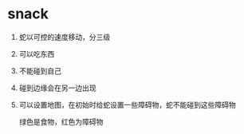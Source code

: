 # snack

1. 蛇以可控的速度移动，分三级
2. 可以吃东西
3. 不能碰到自己
4. 碰到边缘会在另一边出现
6. 可以设置地图，在初始时给蛇设置一些障碍物，蛇不能碰到这些障碍物

	绿色是食物，红色为障碍物
	

